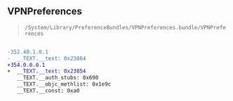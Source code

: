 ## VPNPreferences

> `/System/Library/PreferenceBundles/VPNPreferences.bundle/VPNPreferences`

```diff

-352.40.1.0.1
-  __TEXT.__text: 0x23864
+354.0.0.0.1
+  __TEXT.__text: 0x23854
   __TEXT.__auth_stubs: 0x690
   __TEXT.__objc_methlist: 0x1e9c
   __TEXT.__const: 0xa0

```
